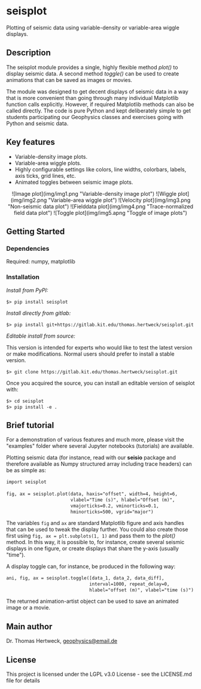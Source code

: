 # seisplot

Plotting of seismic data using variable-density or variable-area wiggle displays.

## Description

The seisplot module provides a single, highly flexible method *plot()* to 
display seismic data. A second method *toggle()* can be used to create 
animations that can be saved as images or movies.

The module was designed to get decent displays of seismic data in a way that
is more convenient than going through many individual Matplotlib function calls
explicitly. However, if required Matplotlib methods can also be called directly.
The code is pure Python and kept deliberately simple to get students 
participating our Geophysics classes and exercises going with Python and 
seismic data. 

## Key features

* Variable-density image plots.
* Variable-area wiggle plots.
* Highly configurable settings like colors, line widths, colorbars, labels, 
  axis ticks, grid lines, etc.
* Animated toggles between seismic image plots.

<p align="center">
![Image plot](img/img1.png "Variable-density image plot")
![Wiggle plot](img/img2.png "Variable-area wiggle plot")
![Velocity plot](img/img3.png "Non-seismic data plot")
![Fielddata plot](img/img4.png "Trace-normalized field data plot")
![Toggle plot](img/img5.apng "Toggle of image plots")

</p>

## Getting Started

### Dependencies

Required: numpy, matplotlib

### Installation

*Install from PyPI:*

```
$> pip install seisplot
```

*Install directly from gitlab:*

```
$> pip install git+https://gitlab.kit.edu/thomas.hertweck/seisplot.git
```

*Editable install from source:*

This version is intended for experts who would like to test the latest 
version or make modifications. Normal users should prefer to install a 
stable version.

```
$> git clone https://gitlab.kit.edu/thomas.hertweck/seisplot.git
```

Once you acquired the source, you can install an editable version of seisplot 
with:

```
$> cd seisplot
$> pip install -e .
```

## Brief tutorial

For a demonstration of various features and much more, please visit the 
"examples" folder where several Jupyter notebooks (tutorials) are available.

Plotting seismic data (for instance, read with our __seisio__ package and
therefore available as Numpy structured array including trace headers) can be
as simple as:

```
import seisplot

fig, ax = seisplot.plot(data, haxis="offset", width=4, height=6,
                        vlabel="Time (s)", hlabel="Offset (m)",
                        vmajorticks=0.2, vminorticks=0.1, 
                        hminorticks=500, vgrid="major")
```
The variables `fig` and `ax` are standard Matplotlib figure and axis handles
that can be used to tweak the display further. You could also create those
first using `fig, ax = plt.subplots(1, 1)` and pass them to the *plot()* method.
In this way, it is possible to, for instance, create several seismic displays 
in one figure, or create displays that share the y-axis (usually "time").

A display toggle can, for instance, be produced in the following way:

```
ani, fig, ax = seisplot.toggle([data_1, data_2, data_diff],
                               interval=1000, repeat_delay=0,
                               hlabel="offset (m)", vlabel="time (s)")
```
The returned animation-artist object can be used to save an animated image
or a movie.

## Main author

Dr. Thomas Hertweck, geophysics@email.de

## License

This project is licensed under the LGPL v3.0 License - see the LICENSE.md 
file for details
